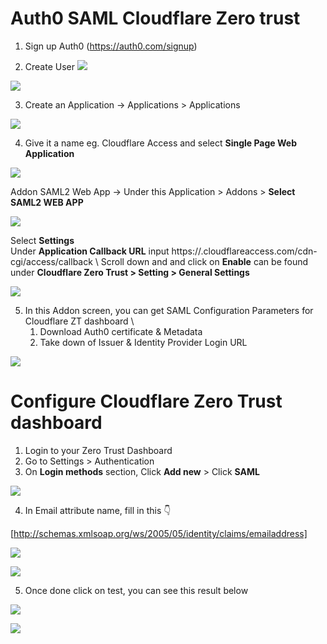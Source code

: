 # Auth0 SAML Cloudflare Zero trust

1. Sign up Auth0 (https://auth0.com/signup)

2. Create User
![](./1.usermanagement.png)

![](./2.createuser.png)

3. Create an Application → Applications > Applications

![](./3.application.jpg)

4. Give it a name eg. Cloudflare Access and select **Single Page Web Application**

![](./4.cloudflareaccess.png)


Addon SAML2 Web App → Under this Application > Addons > **Select SAML2 WEB APP**

![](./5.SAML2.png)


Select **Settings** \
Under **Application Callback URL** input  https://<your-team-name>.cloudflareaccess.com/cdn-cgi/access/callback \ 
Scroll down and and click on **Enable**
<your-team-name> can be found under **Cloudflare Zero Trust > Setting > General Settings** 


![](./6.callback.png)


5. In this Addon screen, you can get SAML Configuration Parameters for Cloudflare ZT dashboard \
   1. Download Auth0 certificate & Metadata
   2. Take down of Issuer & Identity Provider Login URL

![](./7.addon.png)

# Configure Cloudflare Zero Trust dashboard

1. Login to your Zero Trust  Dashboard
2. Go to Settings > Authentication
3. On **Login methods** section, Click **Add new** > Click **SAML**

![](./8.addsaml.png)

4. In Email attribute name, fill in this 👇
    
[http://schemas.xmlsoap.org/ws/2005/05/identity/claims/emailaddress] 



![](./9.optional.png)

<kbd> <img src="https://github.com/iamjjchang/Auth0-SAML-Cloudflare-Zerotrust/blob/master/9.optional.png" /> </kbd>

5. Once done click on test, you can see this result below

<kbd> <img src="https://github.com/iamjjchang/Auth0-SAML-Cloudflare-Zerotrust/raw/master/10.works.png" /> </kbd>

![](./10.works.png)